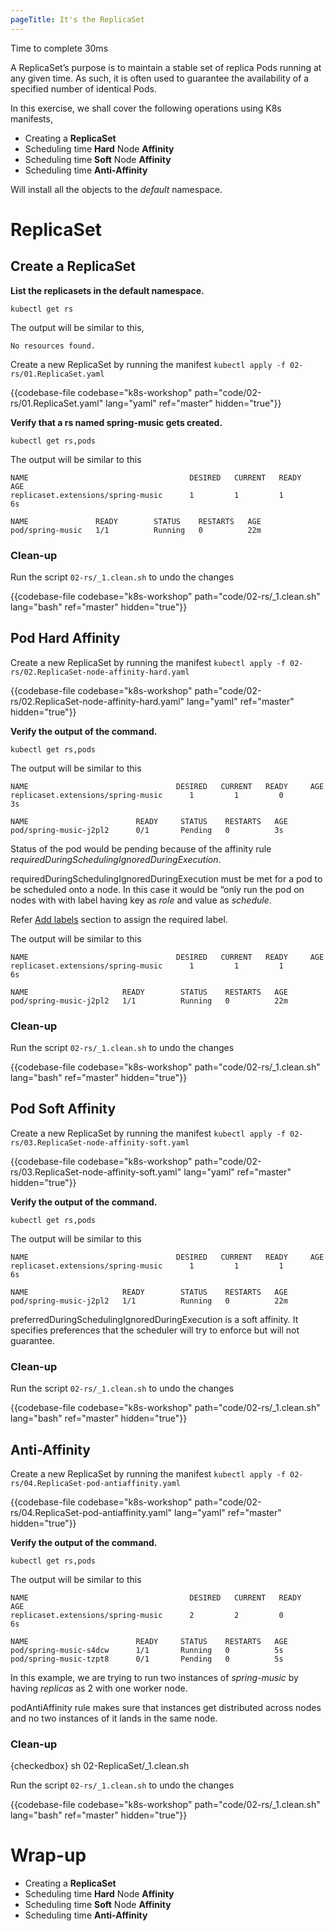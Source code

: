 ```yaml
---
pageTitle: It's the ReplicaSet
---
```


<md-icon class="fa fa-clock-o fa-lg" aria-hidden="true"></md-icon> Time to complete 30ms

<i class="fa fa-info-circle fa-lg" aria-hidden="true" style="color:dark-blue"></i>
A ReplicaSet’s purpose is to maintain a stable set of replica Pods
running at any given time. As such, it is often used to guarantee the
availability of a specified number of identical Pods.

In this exercise, we shall cover the following operations using K8s
manifests,

<ul class="fa-ul">
  <li><i class="fa-li fa fa-square"></i>Creating a <b>ReplicaSet</b></li>
  <li><i class="fa-li fa fa-square"></i>Scheduling time <b>Hard</b> Node <b>Affinity</b></li>
  <li><i class="fa-li fa fa-square"></i>Scheduling time <b>Soft</b> Node <b>Affinity</b></li>
  <li><i class="fa-li fa fa-square"></i>Scheduling time <b>Anti-Affinity</b></li>
</ul>

<i class="fa fa-info-circle" aria-hidden="true"></i> Will install all the objects to the *default* namespace.
  

# ReplicaSet

## Create a ReplicaSet

**List the replicasets in the default namespace.**

``` go-cli
kubectl get rs
```

<i class="fa fa-spinner fa-pulse fa-fw"></i>
The output will be similar to this,

    No resources found.

Create a new ReplicaSet by running the manifest <i class="fa fa-check-circle" aria-hidden="true" style="color:green"></i> `kubectl apply -f 02-rs/01.ReplicaSet.yaml`

{{codebase-file codebase="k8s-workshop" path="code/02-rs/01.ReplicaSet.yaml" lang="yaml" ref="master" hidden="true"}}


**Verify that a rs named spring-music gets created.**

    kubectl get rs,pods

<i class="fa fa-spinner fa-pulse fa-fw"></i>
The output will be similar to this

    NAME                                    DESIRED   CURRENT   READY     AGE
    replicaset.extensions/spring-music      1         1         1         6s
    
    NAME               READY        STATUS    RESTARTS   AGE
    pod/spring-music   1/1          Running   0          22m

### Clean-up

Run the script <i class="fa fa-undo" aria-hidden="true" style="color:red"></i> `02-rs/_1.clean.sh` to undo the changes

{{codebase-file codebase="k8s-workshop" path="code/02-rs/_1.clean.sh" lang="bash" ref="master" hidden="true"}}


## Pod Hard Affinity

Create a new ReplicaSet by running the manifest <i class="fa fa-check-circle" aria-hidden="true" style="color:green"></i> `kubectl apply -f 02-rs/02.ReplicaSet-node-affinity-hard.yaml`

{{codebase-file codebase="k8s-workshop" path="code/02-rs/02.ReplicaSet-node-affinity-hard.yaml" lang="yaml" ref="master" hidden="true"}}

**Verify the output of the command.**

    kubectl get rs,pods

<i class="fa fa-spinner fa-pulse fa-fw"></i>
The output will be similar to this

    NAME                                 DESIRED   CURRENT   READY     AGE
    replicaset.extensions/spring-music      1         1         0         3s
    
    NAME                        READY     STATUS    RESTARTS   AGE
    pod/spring-music-j2pl2      0/1       Pending   0          3s

Status of the pod would be pending because of the affinity rule
*requiredDuringSchedulingIgnoredDuringExecution*.

<i class="fa fa-info-circle fa-lg" aria-hidden="true" style="color:dark-blue"></i>
requiredDuringSchedulingIgnoredDuringExecution must be met for a pod
to be scheduled onto a node. In this case it would be “only run the
pod on nodes with with label having key as *role* and value as
*schedule*.

Refer [Add labels](../node/index.html#add_labels) section to
assign the required label.


<i class="fa fa-spinner fa-pulse fa-fw"></i>
The output will be similar to this

    NAME                                 DESIRED   CURRENT   READY     AGE
    replicaset.extensions/spring-music      1         1         1         6s
    
    NAME                     READY        STATUS    RESTARTS   AGE
    pod/spring-music-j2pl2   1/1          Running   0          22m

### Clean-up

Run the script <i class="fa fa-undo" aria-hidden="true" style="color:red"></i> `02-rs/_1.clean.sh` to undo the changes

{{codebase-file codebase="k8s-workshop" path="code/02-rs/_1.clean.sh" lang="bash" ref="master" hidden="true"}}


## Pod Soft Affinity

Create a new ReplicaSet by running the manifest <i class="fa fa-check-circle" aria-hidden="true" style="color:green"></i> `kubectl apply -f 02-rs/03.ReplicaSet-node-affinity-soft.yaml`

{{codebase-file codebase="k8s-workshop" path="code/02-rs/03.ReplicaSet-node-affinity-soft.yaml" lang="yaml" ref="master" hidden="true"}}


**Verify the output of the command.**

    kubectl get rs,pods

<i class="fa fa-spinner fa-pulse fa-fw"></i>
The output will be similar to this

    NAME                                 DESIRED   CURRENT   READY     AGE
    replicaset.extensions/spring-music      1         1         1         6s
    
    NAME                     READY        STATUS    RESTARTS   AGE
    pod/spring-music-j2pl2   1/1          Running   0          22m


<i class="fa fa-info-circle fa-lg" aria-hidden="true" style="color:dark-blue"></i>
preferredDuringSchedulingIgnoredDuringExecution is a soft affinity. It
specifies preferences that the scheduler will try to enforce but will
not guarantee.

### Clean-up

Run the script <i class="fa fa-undo" aria-hidden="true" style="color:red"></i> `02-rs/_1.clean.sh` to undo the changes

{{codebase-file codebase="k8s-workshop" path="code/02-rs/_1.clean.sh" lang="bash" ref="master" hidden="true"}}


## Anti-Affinity

Create a new ReplicaSet by running the manifest <i class="fa fa-check-circle" aria-hidden="true" style="color:green"></i> `kubectl apply -f 02-rs/04.ReplicaSet-pod-antiaffinity.yaml`

{{codebase-file codebase="k8s-workshop" path="code/02-rs/04.ReplicaSet-pod-antiaffinity.yaml" lang="yaml" ref="master" hidden="true"}}


**Verify the output of the command.**

    kubectl get rs,pods

<i class="fa fa-spinner fa-pulse fa-fw"></i>
The output will be similar to this

    NAME                                    DESIRED   CURRENT   READY     AGE
    replicaset.extensions/spring-music      2         2         0         6s
    
    NAME                        READY     STATUS    RESTARTS   AGE
    pod/spring-music-s4dcw      1/1       Running   0          5s
    pod/spring-music-tzpt8      0/1       Pending   0          5s

In this example, we are trying to run two instances of *spring-music* by
having *replicas* as 2 with one worker node.

<i class="fa fa-info-circle fa-lg" aria-hidden="true" style="color:dark-blue"></i> 
podAntiAffinity rule makes sure that instances get distributed across nodes and no two instances of it lands in the same node.

### Clean-up

{checkedbox} sh 02-ReplicaSet/\_1.clean.sh

Run the script <i class="fa fa-undo" aria-hidden="true" style="color:red"></i> `02-rs/_1.clean.sh` to undo the changes

{{codebase-file codebase="k8s-workshop" path="code/02-rs/_1.clean.sh" lang="bash" ref="master" hidden="true"}}


# Wrap-up
<ul class="fa-ul">
  <li><i class="fa-li fa fa-check-square"></i>Creating a <b>ReplicaSet</b></li>
  <li><i class="fa-li fa fa-check-square"></i>Scheduling time <b>Hard</b> Node <b>Affinity</b></li>
  <li><i class="fa-li fa fa-check-square"></i>Scheduling time <b>Soft</b> Node <b>Affinity</b></li>
  <li><i class="fa-li fa fa-check-square"></i>Scheduling time <b>Anti-Affinity</b></li>
</ul>
